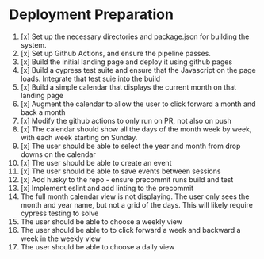 # Deployment Preparation
1. [x] Set up the necessary directories and package.json for building the system.
2. [x] Set up Github Actions, and ensure the pipeline passes.
3. [x] Build the initial landing page and deploy it using github pages
4. [x] Build a cypress test suite and ensure that the Javascript on the page loads.  Integrate that test suie into the build
5. [x] Build a simple calendar that displays the current month on that landing page
6. [x] Augment the calendar to allow the user to click forward a month and back a month
7. [x] Modify the github actions to only run on PR, not also on push
8. [x] The calendar should show all the days of the month week by week, with each week starting on Sunday.
9. [x] The user should be able to select the year and month from drop downs on the calendar 
10. [x] The user should be able to create an event
11. [x] The user should be able to save events between sessions
12. [x] Add husky to the repo - ensure precommit runs build and test
13. [x] Implement eslint and add linting to the precommit
14. The full month calendar view is not displaying.  The user only sees the month and year name, but not a grid of the days.  This will likely require cypress testing to solve
15. The user should be able to choose a weekly view
16. The user should be able to to click forward a week and backward a week in the weekly view
17. The user should be able to choose a daily view
